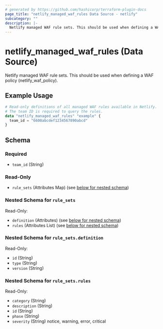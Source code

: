 ```yaml
---
# generated by https://github.com/hashicorp/terraform-plugin-docs
page_title: "netlify_managed_waf_rules Data Source - netlify"
subcategory: ""
description: |-
  Netlify managed WAF rule sets. This should be used when defining a WAF policy (netlify_waf_policy).
---
```


# netlify_managed_waf_rules (Data Source)

Netlify managed WAF rule sets. This should be used when defining a WAF policy (netlify_waf_policy).

## Example Usage

```terraform
# Read-only definitions of all managed WAF rules available in Netlify.
# The team ID is required to query the rules.
data "netlify_managed_waf_rules" "example" {
  team_id = "6600abcdef1234567890abcd"
}
```

<!-- schema generated by tfplugindocs -->
## Schema

### Required

- `team_id` (String)

### Read-Only

- `rule_sets` (Attributes Map) (see [below for nested schema](#nestedatt--rule_sets))

<a id="nestedatt--rule_sets"></a>
### Nested Schema for `rule_sets`

Read-Only:

- `definition` (Attributes) (see [below for nested schema](#nestedatt--rule_sets--definition))
- `rules` (Attributes List) (see [below for nested schema](#nestedatt--rule_sets--rules))

<a id="nestedatt--rule_sets--definition"></a>
### Nested Schema for `rule_sets.definition`

Read-Only:

- `id` (String)
- `type` (String)
- `version` (String)


<a id="nestedatt--rule_sets--rules"></a>
### Nested Schema for `rule_sets.rules`

Read-Only:

- `category` (String)
- `description` (String)
- `id` (String)
- `phase` (String)
- `severity` (String) notice, warning, error, critical
